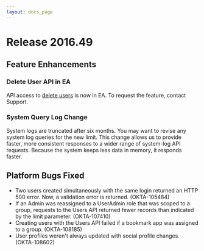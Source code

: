 ```yaml
---
layout: docs_page
---
```


# Release 2016.49

## Feature Enhancements

### Delete User API in EA

API access to [delete users](/docs/api/resources/users.html#delete-user) is now in EA. To request the feature, contact Support.
<!-- OKTA-109291 -->

### System Query Log Change

System logs are truncated after six months. You may want to revise any system log queries for the new limit.
This change allows us to provide faster, more consistent responses to a wider range of system-log API requests.
Because the system keeps less data in memory, it responds faster.
<!-- OKTA-105346 -->

## Platform Bugs Fixed

* Two users created simultaneously with the same login returned an HTTP 500 error.
    Now, a validation error is returned. (OKTA-105484)
* If an Admin was reassigned to a UserAdmin role that was scoped to a group, requests to the Users API returned fewer records than indicated by the limit parameter. (OKTA-107410)
* Creating users with the Users API failed if a bookmark app was assigned to a group. (OKTA-108185)
* User profiles weren't always updated with social profile changes. (OKTA-108602)

